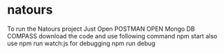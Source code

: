 # natours
To run the Natours project Just Open POSTMAN 
OPEN Mongo DB COMPASS
download the code and use following command npm start
also use npm run watch:js
for debugging npm run debug
